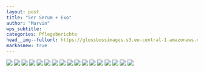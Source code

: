 ```yaml
---
layout: post
title: "5er Serum + Exo"
author: "Marvin"
wps_subtitle: 
categories: Pflegeberichte
head__img--fullurl: https://glossbossimages.s3.eu-central-1.amazonaws.com/
markasnew: true
---
```


![](https://glossbossimages.s3.eu-central-1.amazonaws.com/marvin/bmw5er-serum-exo/P1020869.JPG)
![](https://glossbossimages.s3.eu-central-1.amazonaws.com/marvin/bmw5er-serum-exo/P1020870.JPG)
![](https://glossbossimages.s3.eu-central-1.amazonaws.com/marvin/bmw5er-serum-exo/P1020871.JPG)
![](https://glossbossimages.s3.eu-central-1.amazonaws.com/marvin/bmw5er-serum-exo/P1020872.JPG)
![](https://glossbossimages.s3.eu-central-1.amazonaws.com/marvin/bmw5er-serum-exo/P1020873.JPG)
![](https://glossbossimages.s3.eu-central-1.amazonaws.com/marvin/bmw5er-serum-exo/P1020874.JPG)
![](https://glossbossimages.s3.eu-central-1.amazonaws.com/marvin/bmw5er-serum-exo/P1020875.JPG)
![](https://glossbossimages.s3.eu-central-1.amazonaws.com/marvin/bmw5er-serum-exo/P1020876.JPG)
![](https://glossbossimages.s3.eu-central-1.amazonaws.com/marvin/bmw5er-serum-exo/P1020877.JPG)
![](https://glossbossimages.s3.eu-central-1.amazonaws.com/marvin/bmw5er-serum-exo/P1020878.JPG)
![](https://glossbossimages.s3.eu-central-1.amazonaws.com/marvin/bmw5er-serum-exo/P1020879.JPG)
![](https://glossbossimages.s3.eu-central-1.amazonaws.com/marvin/bmw5er-serum-exo/P1020880.JPG)
![](https://glossbossimages.s3.eu-central-1.amazonaws.com/marvin/bmw5er-serum-exo/P1020881.JPG)
![](https://glossbossimages.s3.eu-central-1.amazonaws.com/marvin/bmw5er-serum-exo/P1020882.JPG)
![](https://glossbossimages.s3.eu-central-1.amazonaws.com/marvin/bmw5er-serum-exo/P1020883.JPG)
![](https://glossbossimages.s3.eu-central-1.amazonaws.com/marvin/bmw5er-serum-exo/P1020884.JPG)
![](https://glossbossimages.s3.eu-central-1.amazonaws.com/marvin/bmw5er-serum-exo/P1020885.JPG)
